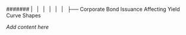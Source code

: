 ####### |   |   |   |   |   |   ├── Corporate Bond Issuance Affecting Yield Curve Shapes

*Add content here*